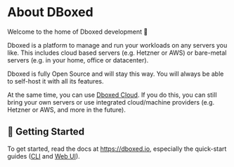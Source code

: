 # About DBoxed

Welcome to the home of Dboxed development 👋

Dboxed is a platform to manage and run your workloads on any servers you like. This includes cloud based servers
(e.g. Hetzner or AWS) or bare-metal servers (e.g. in your home, office or datacenter).

Dboxed is fully Open Source and will stay this way. You will always be able to self-host it with all its features.

At the same time, you can use [Dboxed Cloud](https://dboxed.io/docs/dboxed-cloud). If you do this, you can still bring
your own servers or use integrated cloud/machine providers (e.g. Hetzner or AWS, and more in the future).

## 🚀 Getting Started

To get started, read the docs at https://dboxed.io, especially the quick-start guides
([CLI](https://dboxed.io/docs/get-started/quick-start-cli) and [Web UI](https://dboxed.io/docs/get-started/quick-start-web)).
